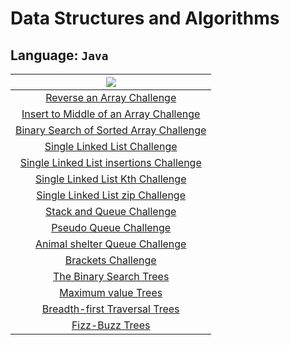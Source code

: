 # Data Structures and Algorithms

## Language: `Java`


| ![](https://cdn.iconscout.com/icon/free/png-256/java-2336959-1982840.png) |
| :----------------------------------------: |
|  [Reverse an Array Challenge](https://github.com/Hiba-Almade/data-structures-and-algorithms/tree/main/java/reverseArr)      |
| [Insert to Middle of an Array Challenge](https://github.com/Hiba-Almade/data-structures-and-algorithms/tree/main/java/insertShiftArray) |
| [Binary Search of Sorted Array Challenge](https://github.com/Hiba-Almade/data-structures-and-algorithms/tree/main/java/binarySearch)  |
| [Single Linked List Challenge](https://github.com/Hiba-Almade/data-structures-and-algorithms/tree/main/java/linkedList)  |
| [Single Linked List insertions Challenge](https://github.com/Hiba-Almade/data-structures-and-algorithms/tree/main/java/linkedList/challenge6)  |
| [Single Linked List Kth Challenge](https://github.com/Hiba-Almade/data-structures-and-algorithms/tree/main/java/linkedList/challenge7)  |
| [Single Linked List zip Challenge](https://github.com/Hiba-Almade/data-structures-and-algorithms/tree/main/java/linkedList/challenge8)  |
| [Stack and Queue Challenge](https://github.com/Hiba-Almade/data-structures-and-algorithms/tree/main/java/stack-and-queue)  |
| [Pseudo Queue Challenge](https://github.com/Hiba-Almade/data-structures-and-algorithms/tree/main/java/stack-and-queue/app/src/main/java/stackAndQueue/pseudoQueue)  |
| [Animal shelter Queue Challenge](https://github.com/Hiba-Almade/data-structures-and-algorithms/tree/main/java/stack-and-queue/app/src/main/java/stackAndQueue/animal)  |
| [ Brackets Challenge](https://github.com/Hiba-Almade/data-structures-and-algorithms/tree/main/java/stack-and-queue/app/src/main/java/stackAndQueue/stackQueueBrackets)  |
| [The Binary Search Trees ](https://github.com/Hiba-Almade/data-structures-and-algorithms/tree/main/java/trees)      |
| [Maximum value Trees ](https://github.com/Hiba-Almade/data-structures-and-algorithms/tree/main/java/trees/challenge16)      |
| [Breadth-first Traversal Trees ](https://github.com/Hiba-Almade/data-structures-and-algorithms/tree/main/java/trees/challenge17)      |
| [Fizz-Buzz Trees ](https://github.com/Hiba-Almade/data-structures-and-algorithms/tree/main/java/trees/app/src/main/java/K_trees)      |



